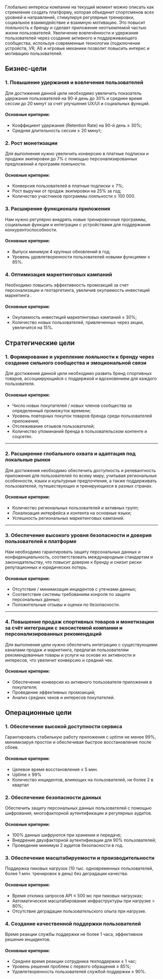 Глобально интересы компании на текущий момент можно описать как стремление создать платформу, которая объединит спортсменов всех уровней и направлений, стимулируя регулярные тренировки, социальное взаимодействие и взаимную мотивацию. Это повысит лояльность к бренду и сделает приложение неотъемлемой частью жизни пользователей. Увеличение вовлечённости и удержания пользователей через создание активного и поддерживающего сообщества, используя современные технологии (подключение устройств, VR, AI) и игровые механики позволит повысить интерес и мотивацию пользователей.


## Бизнес-цели

### 1. Повышение удержания и вовлечения пользователей

Для достижения данной цели необходимо увеличить показатель удержания пользователей на 90-й день до 30% и среднее время сессии до 20 минут за счет улучшения UX/UI и социальных функций.

#### Основные критерии:
* Коэффициент удержания (Retention Rate) на 90-й день ≥ 30%;
* Средняя длительность сессии ≥ 20 минут;

### 2. Рост монетизации

Для выполнения нужно увеличить конверсию в платные подписки и продажи экипировки до 7% с помощью персонализированных предложений и программ лояльности.

#### Основные критерии:
* Конверсия пользователей в платные подписки ≥ 7%;
* Рост выручки от продаж экипировки на 25% за год;
* Количество участников программы лояльности ≥ 100 000.

### 3. Расширение функционала приложения

Нам нужно регулярно внедрять новые тренировочные программы, социальные функции и интеграции с устройствами для поддержания конкурентоспособности.

#### Основные критерии:
* Выпуск минимум 4 крупных обновлений в год;
* Уровень удовлетворенности пользователей новыми функциями ≥ 85%.

### 4. Оптимизация маркетинговых кампаний

Необходимо повысить эффективность промоакций за счет персонализации и геотаргетинга, увеличив окупаемость инвестиций маркетинга .

#### Основные критерии:
* Окупаемость инвестиций маркетинговых кампаний ≥ 30%;
* Количество новых пользователей, привлеченных через акции, увеличится на 15%.

## Стратегические цели


### 1. Формирование и укрепление лояльности к бренду через создание сильного сообщества и эмоциональной связи
Для достижения данной цели необходимо развить бренд спортивных товаров, ассоциирующийся с поддержкой и вдохновением для каждого пользователя.

#### Основные критерии:
* Число новых покупателей / новых членов сообщества за определенный промежуток времени;
* Уровень повторных покупок товаров бренда среди пользователей приложения;
* Отслеживание отзывов пользователей;
* Количество упоминаний бренда в пользовательском контенте и соцсетях.

___________

### 2. Расширение глобального охвата и адаптация под локальные рынки
Для достижения необходимо обеспечить доступность и релевантность приложения для пользователей по всему миру, учитывая региональные особенности, языки и культурные предпочтения, а также поддерживать пользователей, путешествующих и тренирующихся в разных странах.

#### Основные критерии:
* Количество региональных пользователей и активных групп;
* Локализация интерфейса и контента на основные языки;
* Успешность региональных маркетинговых кампаний.

___________

### 3. Обеспечение высокого уровня безопасности и доверия пользователей к платформе
Нам необходимо гарантировать защиту персональных данных и конфиденциальность, соответствовать международным стандартам и законодательству, что повысит доверие к бренду и снизит риски репутационных и юридических потерь.

#### Основные критерии:

* Отсутствие / минимизация инцидентов с утечками данных;
* Соответствие системы требованиям конроля по защите персональных данных;
* Положительные отзывы и оценки по безопасности.

___________

### 4. Повышение продаж спортивных товаров и монетизации за счёт интеграции с экосистемой компании и персонализированных рекомендаций
Для выполнения цели нужно обеспечить интеграцию с существующими каналами продаж и маркетинга, предлагая пользователям рекомендованные товары и услуги на основе их активности и интересов, что увеличит конверсию и средний чек.

#### Основные критерии:

* Обеспечение конверсии из активного пользователя приложения в покупателя;
* Проведение эффективных промоакций;
* Анализ средних чеков и интересов покупателей.


## Операционные цели

### 1. Обеспечение высокой доступности сервиса
Гарантировать стабильную работу приложения с uptime не менее 99%, минимизируя простои и обеспечивая быстрое восстановление после сбоев.

#### Основные критерии:
* Целевое время восстановления ≤ 5 мин.
* Uptime ≥ 99%
* Количество инцидентов, влияющих на пользователей, не более 2 в квартал

### 2. Обеспечение безопасности данных
Обеспечить защиту персональных данных пользователей с помощью шифрования, многофакторной аутентификации и регулярных аудитов.

#### Основные критерии:
* 100% данных шифруются при хранении и передаче;
* Внедрение двухфакторной аутентификации для 90% пользователей;
* Проведение минимум 2 аудитов безопасности в год.

### 3. Обеспечение масштабируемости и производительности
Поддержка пиковых нагрузок (10 тыс. одновременных пользователей, более 1 млн. тренировок в день) без деградации качества.

#### Основные критерии:
* Время отклика запросов API ≤ 500 мс при пиковых нагрузках;
* Автоматическое масштабирование инфраструктуры при нагрузке > 80%;
* Отсутствие деградации пользовательского опыта при нагрузке.

### 4. Создание качественной поддержки пользователей
Время реакции службы поддержки не более 1 часа, эффективное решение инцидентов.

#### Основные критерии:
* Среднее время реакции сотрудника техподдержки ≤ 1 час;
* Уровень решения проблем с первого обращения ≥ 85%;
* Удовлетворенность пользователей службой поддержки ≥ 90%.